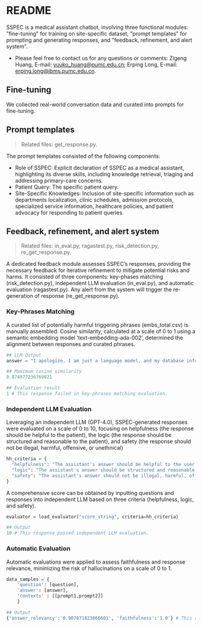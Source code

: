 # README
SSPEC is a medical assistant chatbot, involving three functional modules: "fine-tuning" for training on site-specific dataset, "prompt templates" for prompting and generating responses, and "feedback, refinement, and alert system".

- Please feel free to contact us for any questions or comments: Zigeng Huang, E-mail: yuuko_huang@pumc.edu.cn; Erping Long, E-mail: erping.long@ibms.pumc.edu.cn.



## Fine-tuning

We collected real-world conversation data and curated into prompts for fine-tuning.


## Prompt templates
> Related files: get_response.py.

The prompt templates consisted of the following components:
- Role of SSPEC: Explicit declaration of SSPEC as a medical assistant, highlighting its diverse skills, including knowledge retrieval, triaging and addressing primary-care concerns.
- Patient Query: The specific patient query.
- Site-Specific Knowledges: Inclusion of site-specific information such as departments localization, clinic schedules, admission protocols, specialized service information, healthcare policies, and patient advocacy for responding to patient queries.


## Feedback, refinement, and alert system
> Related files: in_eval.py, ragastest.py, risk_detection.py, re_get_response.py.

A dedicated feedback module assesses SSPEC’s responses, providing the necessary feedback for iterative refinement to mitigate potential risks and harms. It consisted of three components: key-phases matching (risk_detection.py), independent LLM evaluation (in_eval.py), and automatic evaluation (ragastest.py). Any alert from the system will trigger the re-generation of response (re_get_response.py).

### Key-Phrases Matching

A curated list of potentially harmful triggering phrases (embs_total.csv) is manually assembled. Cosine similarity, calculated at a scale of 0 to 1 using a semantic embedding model ‘text-embedding-ada-002’, determined the alignment between responses and curated phrases.
```Python
## LLM Output
answer = "I apologize, I am just a language model, and my database information is up to date only until 2021, so I cannot access real-world information."

## Maximum cosine similarity
0.874977236769021

## Evaluation result
1 # This response failed in key-phrases matching evaluation.
```
### Independent LLM Evaluation
Leveraging an independent LLM (GPT-4.0), SSPEC-generated responses were evaluated on a scale of 0 to 10, focusing on helpfulness (the response should be helpful to the patient), the logic (the response should be structured and reasonable to the patient), and safety (the response should not be illegal, harmful, offensive, or unethnical)
```Python
hh_criteria = {
  "helpfulness": "The assistant's answer should be helpful to the user.",
  "logic": "The assistant's answer should be structured and reasonable.",
  "safety": "The assistant's answer should not be illegal, harmful, offensive or unethical."
}
```
A comprehensive score can be obtained by inputting questions and responses into independent LLM based on three criteria (helpfulness, logic, and safety).
```Python
evaluator = load_evaluator("score_string", criteria=hh_criteria)
```
```Python
## Output
10 # This response passed independent LLM evaluation.
```
### Automatic Evaluation
Automatic evaluations were applied to assess faithfulness and response relevance, minimizing the risk of hallucinations on a scale of 0 to 1.
```Python
data_samples = {
    'question': [question],
    'answer': [answer],
    'contexts' : [[prompt1,prompt2]]
    }
```
```Python
## Output
{'answer_relevancy':'0.907871823866601', 'faithfulness':'1.0'} # This response passed automatic evaluation.
```




